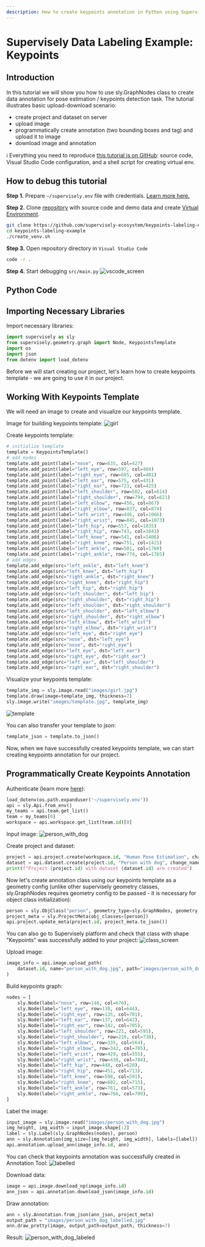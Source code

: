 ```yaml
---
description: How to create keypoints annotation in Python using Supervisely
---
```


# Supervisely Data Labeling Example: Keypoints

## Introduction

In this tutorial we will show you how to use sly.GraphNodes class to create data annotation for pose estimation / keypoints detection task. The tutorial illustrates basic upload-download scenario:

* create project and dataset on server
* upload image
* programmatically create annotation (two bounding boxes and tag) and upload it to image
* download image and annotation

ℹ️ Everything you need to reproduce [this tutorial is on GitHub](https://github.com/supervisely-ecosystem/keypoints-labeling-example): source code, Visual Studio Code configuration, and a shell script for creating virtual env.

## How to debug this tutorial

**Step 1.** Prepare  `~/supervisely.env` file with credentials. [Learn more here.](https://developer.supervise.ly/getting-started/basics-of-authentication)

**Step 2.** Clone [repository](https://github.com/supervisely-ecosystem/keypoints-labeling-example) with source code and demo data and create [Virtual Environment](https://docs.python.org/3/library/venv.html).

```bash
git clone https://github.com/supervisely-ecosystem/keypoints-labeling-example
cd keypoints-labeling-example
./create_venv.sh
```

**Step 3.** Open repository directory in `Visual Studio Code`

```bash
code -r .
```

**Step 4.** Start debugging `src/main.py`
![vscode_screen](https://user-images.githubusercontent.com/91027877/212641111-5f9bb616-ab1a-4c7b-b704-0cc5d03805d0.jpg)


## Python Code

## Importing Necessary Libraries

Import necessary libraries:

```python
import supervisely as sly
from supervisely.geometry.graph import Node, KeypointsTemplate
import os
import json
from dotenv import load_dotenv
```

Before we will start creating our project, let's learn how to create keypoints template - we are going to use it in our project.

## Working With Keypoints Template

We will need an image to create and visualize our keypoints template.

Image for building keypoints template:
![girl](https://user-images.githubusercontent.com/91027877/212552404-f6f6a93c-ff15-43ba-ab24-32a71957bb9f.jpg)

Create keypoints template:
```python
# initialize template
template = KeypointsTemplate()
# add nodes
template.add_point(label="nose", row=635, col=427)
template.add_point(label="left_eye", row=597, col=404)
template.add_point(label="right_eye", row=685, col=401)
template.add_point(label="left_ear", row=575, col=431)
template.add_point(label="right_ear", row=723, col=425)
template.add_point(label="left_shoulder", row=502, col=614)
template.add_point(label="right_shoulder", row=794, col=621)
template.add_point(label="left_elbow", row=456, col=867)
template.add_point(label="right_elbow", row=837, col=874)
template.add_point(label="left_wrist", row=446, col=1066)
template.add_point(label="right_wrist", row=845, col=1073)
template.add_point(label="left_hip", row=557, col=1035)
template.add_point(label="right_hip", row=743, col=1043)
template.add_point(label="left_knee", row=541, col=1406)
template.add_point(label="right_knee", row=751, col=1421)
template.add_point(label="left_ankle", row=501, col=1760)
template.add_point(label="right_ankle", row=774, col=1765)
# add edges
template.add_edge(src="left_ankle", dst="left_knee")
template.add_edge(src="left_knee", dst="left_hip")
template.add_edge(src="right_ankle", dst="right_knee")
template.add_edge(src="right_knee", dst="right_hip")
template.add_edge(src="left_hip", dst="right_hip")
template.add_edge(src="left_shoulder", dst="left_hip")
template.add_edge(src="right_shoulder", dst="right_hip")
template.add_edge(src="left_shoulder", dst="right_shoulder")
template.add_edge(src="left_shoulder", dst="left_elbow")
template.add_edge(src="right_shoulder", dst="right_elbow")
template.add_edge(src="left_elbow", dst="left_wrist")
template.add_edge(src="right_elbow", dst="right_wrist")
template.add_edge(src="left_eye", dst="right_eye")
template.add_edge(src="nose", dst="left_eye")
template.add_edge(src="nose", dst="right_eye")
template.add_edge(src="left_eye", dst="left_ear")
template.add_edge(src="right_eye", dst="right_ear")
template.add_edge(src="left_ear", dst="left_shoulder")
template.add_edge(src="right_ear", dst="right_shoulder")
```

Visualize your keypoints template:
```python
template_img = sly.image.read("images/girl.jpg")
template.draw(image=template_img, thickness=7)
sly.image.write("images/template.jpg", template_img)
```
![template](https://user-images.githubusercontent.com/91027877/212552424-87a0c197-63ce-46d1-95b7-aefd640076a8.jpg)

You can also transfer your template to json:
```python
template_json = template.to_json()
```

Now, when we have successfully created keypoints template, we can start creating keypoints annotation for our project.

## Programmatically Create Keypoints Annotation

Authenticate (learn more [here](https://developer.supervise.ly/getting-started/first-steps/basics-of-authentication)):
```python
load_dotenv(os.path.expanduser('~/supervisely.env'))
api = sly.Api.from_env()
my_teams = api.team.get_list()
team = my_teams[0]
workspace = api.workspace.get_list(team.id)[0]
```

Input image:
![person_with_dog](https://user-images.githubusercontent.com/91027877/212552599-294c41aa-72bb-4243-8a41-5fbfc73f9a0e.jpg)

Create project and dataset:
```python
project = api.project.create(workspace.id, "Human Pose Estimation", change_name_if_conflict=True)
dataset = api.dataset.create(project.id, "Person with dog", change_name_if_conflict=True)
print(f"Project {project.id} with dataset {dataset.id} are created")
```

Now let's create annotation class using our keypoints template as a geometry config (unlike other supervisely geometry classes, sly.GraphNodes requires geometry config to be passed - it is necessary for object class initialization):
```python
person = sly.ObjClass("person", geometry_type=sly.GraphNodes, geometry_config=template)
project_meta = sly.ProjectMeta(obj_classes=[person])
api.project.update_meta(project.id, project_meta.to_json())
```

You can also go to Supervisely platform and check that class with shape "Keypoints" was successfully added to your project:
![class_screen](https://user-images.githubusercontent.com/91027877/212641376-e91221f9-8daf-4aa2-935e-c4d15a13ac88.jpg)


Upload image:
```python
image_info = api.image.upload_path(
    dataset.id, name="person_with_dog.jpg", path="images/person_with_dog.jpg"
)
```

Build keypoints graph:
```python
nodes = [
    sly.Node(label="nose", row=146, col=670),
    sly.Node(label="left_eye", row=130, col=644),
    sly.Node(label="right_eye", row=135, col=701),
    sly.Node(label="left_ear", row=137, col=642),
    sly.Node(label="right_ear", row=142, col=705),
    sly.Node(label="left_shoulder", row=221, col=595),
    sly.Node(label="right_shoulder", row=226, col=738),
    sly.Node(label="left_elbow", row=335, col=564),
    sly.Node(label="right_elbow", row=342, col=765),
    sly.Node(label="left_wrist", row=429, col=555),
    sly.Node(label="right_wrist", row=438, col=784),
    sly.Node(label="left_hip", row=448, col=620),
    sly.Node(label="right_hip", row=451, col=713),
    sly.Node(label="left_knee", row=598, col=591),
    sly.Node(label="right_knee", row=602, col=715),
    sly.Node(label="left_ankle", row=761, col=573),
    sly.Node(label="right_ankle", row=766, col=709),
]
```

Label the image:
```python
input_image = sly.image.read("images/person_with_dog.jpg")
img_height, img_width = input_image.shape[:2]
label = sly.Label(sly.GraphNodes(nodes), person)
ann = sly.Annotation(img_size=[img_height, img_width], labels=[label])
api.annotation.upload_ann(image_info.id, ann)
```

You can check that keypoints annotation was successfully created in Annotation Tool:
![labelled](https://user-images.githubusercontent.com/91027877/212652174-ee81e8e0-fe4d-4a6d-957a-8398d6120b55.gif)

Download data:
```python
image = api.image.download_np(image_info.id)
ann_json = api.annotation.download_json(image_info.id)
```

Draw annotation:
```python
ann = sly.Annotation.from_json(ann_json, project_meta)
output_path = "images/person_with_dog_labelled.jpg"
ann.draw_pretty(image, output_path=output_path, thickness=7)
```

Result:
![person_with_dog_labeled](https://user-images.githubusercontent.com/91027877/212678270-ab96b083-d4a9-4ad0-8bb2-601564ab19da.jpg)
